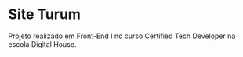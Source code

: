 # Site Turum
Projeto realizado em Front-End I no curso Certified Tech Developer na escola Digital House.
